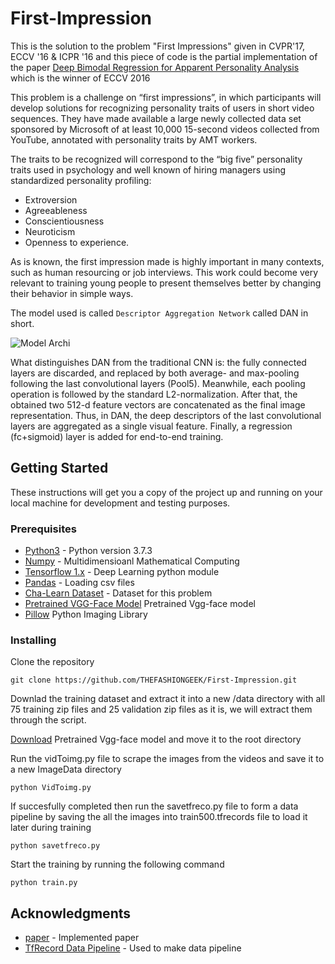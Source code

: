 # First-Impression

This is the solution to the problem "First Impressions" given in CVPR'17, ECCV '16 & ICPR '16 and this piece of code is the partial implementation of the paper [Deep Bimodal Regression for Apparent Personality Analysis](https://cs.nju.edu.cn/wujx/paper/eccvw16_APA.pdf) which is the winner of ECCV 2016

This problem is a challenge on “first impressions”, in which participants will develop solutions for recognizing personality traits of users in short video sequences. They have made available a large newly collected data set sponsored by Microsoft of at least 10,000 15-second videos collected from YouTube, annotated with personality traits by AMT workers. 

The traits to be recognized will correspond to the “big five” personality traits used in psychology and well known of hiring managers using standardized personality profiling:
* Extroversion
* Agreeableness
* Conscientiousness
* Neuroticism
* Openness to experience.

As is known, the first impression made is highly important in many contexts, such as human resourcing or job interviews. This work could become very relevant to training young people to present themselves better by changing their behavior in simple ways.

The model used is called `Descriptor Aggregation Network` called DAN in short.

![Model Archi](modelImg.png)

What distinguishes DAN from the traditional CNN is: the fully connected layers are discarded, and replaced by both average- and max-pooling following the last convolutional layers (Pool5). Meanwhile, each pooling operation is followed by the standard L2-normalization. After that, the obtained two 512-d feature vectors are concatenated as the final image representation. Thus, in DAN, the deep descriptors of the last convolutional layers are aggregated as a single visual feature. Finally, a regression (fc+sigmoid) layer is added for end-to-end training.



## Getting Started 

These instructions will get you a copy of the project up and running on your local machine for development and testing purposes.

### Prerequisites

* [Python3](https://www.python.org/downloads/release/python-373/) - Python version 3.7.3
* [Numpy](http://www.numpy.org/) - Multidimensioanl Mathematical Computing
* [Tensorflow 1.x](https://www.tensorflow.org/) - Deep Learning python module
* [Pandas](https://pandas.pydata.org/) - Loading csv files
* [Cha-Learn Dataset](http://chalearnlap.cvc.uab.es/dataset/24/description/) - Dataset for this problem
* [Pretrained VGG-Face Model](http://www.vlfeat.org/matconvnet/models/vgg-face.mat) Pretrained Vgg-face model
* [Pillow](https://pypi.org/project/Pillow/2.2.2/) Python Imaging Library

### Installing

Clone the repository

```
git clone https://github.com/THEFASHIONGEEK/First-Impression.git
```

Downlad the training dataset and extract it into a new /data directory with all 75 training zip files and 25 validation zip files as it is, we will extract them through the script.

[Download](http://www.vlfeat.org/matconvnet/models/vgg-face.mat) Pretrained Vgg-face model and move it to the root directory


Run the vidToimg.py file to scrape the images from the videos and save it to a new ImageData directory

```
python VidToimg.py
```


If succesfully completed then run the savetfreco.py file to form a data pipeline by saving the all the images into train500.tfrecords file to load it later during training

```
python savetfreco.py
```

Start the training by running the following command

```
python train.py
```


## Acknowledgments

* [paper](https://cs.nju.edu.cn/wujx/paper/eccvw16_APA.pdf) - Implemented paper
* [TfRecord Data Pipeline](http://machinelearninguru.com/deep_learning/data_preparation/tfrecord/tfrecord.html#read) - Used to make data pipeline

